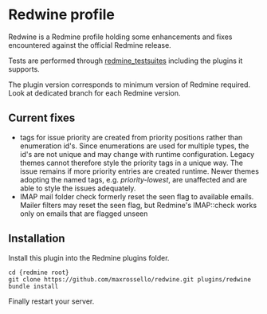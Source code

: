# Redwine profile

Redwine is a Redmine profile holding some enhancements and fixes encountered against the official Redmine release.

Tests are performed through [redmine_testsuites](https://github.com/maxrossello/redmine_testsuites) including the plugins it supports.

The plugin version corresponds to minimum version of Redmine required. Look at dedicated branch for each Redmine version.

## Current fixes

* tags for issue priority are created from priority positions rather than enumeration id's. 
  Since enumerations are used for multiple types, the id's are not unique and may change with runtime configuration. Legacy themes cannot therefore style the priority tags in a unique way.
  The issue remains if more priority entries are created runtime. Newer themes adopting the named tags, e.g. _priority-lowest_, are unaffected and are able to style the issues adequately.
* IMAP mail folder check formerly reset the seen flag to available emails.
  Mailer filters may reset the seen flag, but Redmine's IMAP::check works only on emails that are flagged unseen

## Installation

Install this plugin into the Redmine plugins folder.

    cd {redmine root}
    git clone https://github.com/maxrossello/redwine.git plugins/redwine
    bundle install

Finally restart your server.

